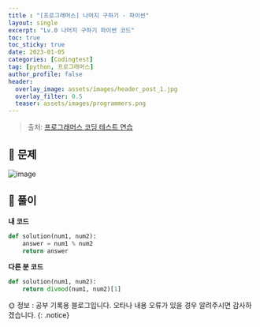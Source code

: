 ```yaml
---
title : "[프로그래머스] 나머지 구하기 - 파이썬"
layout: single
excerpt: "Lv.0 나머지 구하기 파이썬 코드"
toc: true
toc_sticky: true
date: 2023-01-05
categories: [Codingtest]
tag: [python, 프로그래머스]
author_profile: false
header:
  overlay_image: assets/images/header_post_1.jpg
  overlay_filter: 0.5 
  teaser: assets/images/programmers.png
---
```


> 출처: [프로그래머스 코딩 테스트 연습](https://school.programmers.co.kr/learn/challenges)  

## 🐝 문제  
![image](https://user-images.githubusercontent.com/50590124/210804636-6910f707-27d3-42ba-bbeb-6cc959c65b24.png)

## 🍯 풀이  

**내 코드**  
```python
def solution(num1, num2):
    answer = num1 % num2
    return answer
```

**다른 분 코드**  
```python
def solution(num1, num2):
    return divmod(num1, num2)[1]
```

🌞 정보 : 공부 기록용 블로그입니다. 오타나 내용 오류가 있을 경우 알려주시면 감사하겠습니다.
{: .notice}
